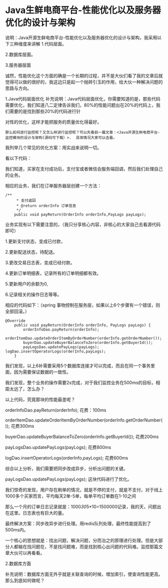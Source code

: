 # Java生鲜电商平台-性能优化以及服务器优化的设计与架构

说明：Java开源生鲜电商平台-性能优化以及服务器优化的设计与架构，我采用以下三种维度来讲解
1.代码层面。

2.数据库层面。

3.服务器层面

诚然，性能优化这个方面的确是一个长期的过程，并不是大伙们看了我的文章后就觉得可以做的很好的，我这边只是起一个抛砖引玉的作用，给大伙一种解决问题的思路与方向。

1.Java代码层面优化
补充说明：Java代码层面优化，你需要知道的是，那些代码需要优化，我们知道八二定律告诉我们，80%的性能问题出在20%的代码上，我们需要的是找到那些20%的代码进行针

对性的优化，这样才能把服务的质量优化得最好。


```
那么如何进行监控呢？又怎么样进行监控呢？可以先看前一篇文章：<Java开源生鲜电商平台-监控模块的设计与架构(源码可下载）>.  具体情况大家可以去看。
```

我列举几个常见的优化方案：用实战来说明一切。

看以下代码：

我们知道，买家在支付成功后，支付宝或者微信会服务端回调，然后我们处理自己的业务。

相应的业务，我们在订单服务器层创建一个方法：



```
/**
     * 支付返回
     * @return orderInfo 订单信息
     */
    public void payReturn(OrderInfo orderInfo,PayLogs payLogs);
```

业务实现有以下需要注意的，（我只分享核心内容，非核心的大家自己去看源代码即可）

1.更新支付状态，变成已付款，

2.更新配送状态，待配送。

3.更改交易日志表，变成已经付款。

4.更新订单明细表，记录所有的订单明细都有效。

5.更新用户的余额为0,

6.记录相关的操作日志等等。

相应的代码如下：（spring 事物控制在服务层，如果以上6个步骤有一个错误，则全部回滚。）

```
@Override
    public void payReturn(OrderInfo orderInfo, PayLogs payLogs) {
        orderInfoDao.payReturn(orderInfo);
        orderItemDao.updateOrderItemByOrderNumber(orderInfo.getOrderNumber());
        buyerDao.updateBuyerBalanceToZero(orderInfo.getBuyerId());
        payLogsDao.updatePayLogs(payLogs);        logDao.insertOperatorLogs(orderInfo,payLogs);
    }
```

我们发现，以上6补需要采用5个数据库连接才可以完成，而且在同一个事务里面，因为需要保证数据的一致性。

我们发现，整个业务的操作需要2s完成，对于我们监控业务在500ms的目标，相距太远了，怎么办？

以上代码，究竟那块的性能最差呢？

orderInfoDao.payReturn(orderInfo);      花费：100ms

orderItemDao.updateOrderItemByOrderNumber(orderInfo.getOrderNumber());  花费300ms

buyerDao.updateBuyerBalanceToZero(orderInfo.getBuyerId());   花费200ms

payLogsDao.updatePayLogs(payLogs);  花费800ms

logDao.insertOperatorLogs(orderInfo,payLogs); 花费600ms

综合以上分析，我们需要把同步改成异步，分析出问题的关键。

payLogsDao.updatePayLogs(payLogs); 这块代码进行了优化。

我们惊奇的发现，用户存在刷单的情况，就是不停的支付，就是不支付，对于线上1000多个买家而言，平均每天2单-5单，每单平均订单数在1-10之间

那么一个月的订单日志记录就是：1000*30*5*10=1500000记录，我的天，问题出在这里。日志表也有巨大的量。

最终解决方案：同步改异步进行处理。用redis队列处理，最终性能提高到了500ms内。

一个核心的思想就是：找出问题，解决问题，分而治之的原理进行处理。但是大部分人都输在找问题在，不是找问题难，而是找到核心出问题的代码难。监控那篇文章大伙可以再看看。

2.数据库方面

补充说明：数据库方面无外乎就是关联查询的时候，增加索引，使查询性能更高。那么到底如何做呢？
